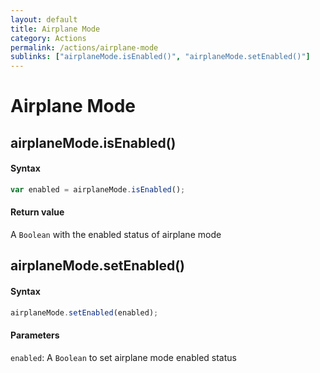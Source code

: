 ```yaml
---
layout: default
title: Airplane Mode
category: Actions
permalink: /actions/airplane-mode
sublinks: ["airplaneMode.isEnabled()", "airplaneMode.setEnabled()"]
---
```


# Airplane Mode
## airplaneMode.isEnabled() ##
#### Syntax
```js
var enabled = airplaneMode.isEnabled();
```

#### Return value
A `Boolean` with the enabled status of airplane mode


## airplaneMode.setEnabled() ##
#### Syntax
```js
airplaneMode.setEnabled(enabled);
```

#### Parameters
`enabled`: A `Boolean` to set airplane mode enabled status
